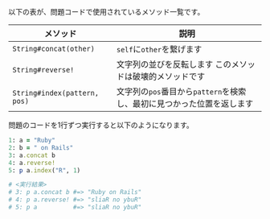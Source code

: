 以下の表が、問題コードで使用されているメソッド一覧です。

| メソッド | 説明
|-|-|
| `String#concat(other)` | `self`に`other`を繋げます |
| `String#reverse!` | 文字列の並びを反転します このメソッドは破壊的メソッドです |
| `String#index(pattern, pos)` | 文字列の`pos`番目から`pattern`を検索し、最初に見つかった位置を返します |

問題のコードを1行ずつ実行すると以下のようになります。

```ruby
1: a = "Ruby"
2: b = " on Rails"
3: a.concat b
4: a.reverse!
5: p a.index("R", 1)

# <実行結果>
# 3: p a.concat b #=> "Ruby on Rails"
# 4: p a.reverse! #=> "sliaR no ybuR"
# 5: p a          #=> "sliaR no ybuR"
```
